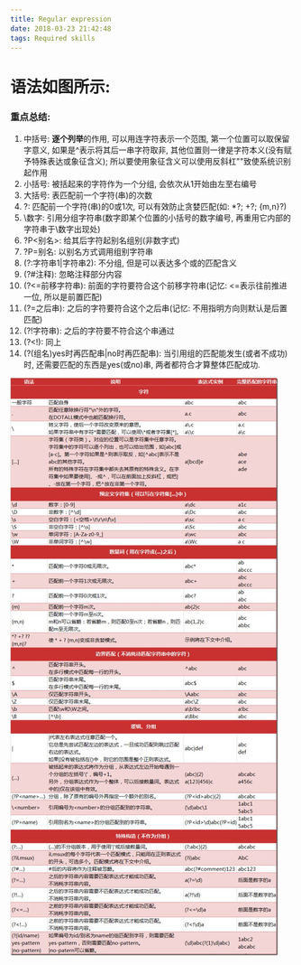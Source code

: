```yaml
---
title: Regular expression
date: 2018-03-23 21:42:48
tags: Required skills
---
```


# **语法如图所示:**

### **重点总结:**

1. 中括号: **逐个列举**的作用, 可以用连字符表示一个范围, 第一个位置可以取保留字意义, 如果是^表示将其后一串字符取非, 其他位置则一律是字符本义(没有赋予特殊表达或象征含义); 所以要使用象征含义可以使用反斜杠"\"致使系统识别起作用
2. 小括号: 被括起来的字符作为一个分组, 会依次从1开始由左至右编号
3. 大括号: 表匹配前一个字符(串)的次数
4. ?: 匹配前一个字符(串)的0或1次, 可以有效防止贪婪匹配(如: *?; +?; {m,n}?)
5. \数字: 引用分组字符串(数字即某个位置的小括号的数字编号, 再重用它内部的字符串于\数字出现处)
6. ?P<别名>: 给其后字符起别名组别(非数字式)
7. ?P=别名: 以别名方式调用组别字符串
8. (?:字符串1|字符串2): 不分组, 但是可以表达多个或的匹配含义
9. (?#注释): 忽略注释部分内容
10. (?<=前移字符串): 前面的字符要符合这个前移字符串(记忆: <=表示往前推进一位, 所以是前置匹配)
11. (?=之后串): 之后的字符要符合这个之后串(记忆: 不用指明方向则默认是后置匹配)
12. (?!字符串): 之后的字符要不符合这个串通过
13. (?<!): 同上
14. (?(组名)yes时再匹配串|no时再匹配串): 当引用组的匹配能发生(或者不成功)时,  还需要匹配的东西是yes(或no)串, 两者都符合才算整体匹配成功.

![图-1](Regular-expression/re_grammar.jpg)